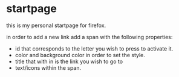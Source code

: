 # startpage
this is my personal startpage for firefox.

in order to add a new link add a span with the following properties:
- id that corresponds to the letter you wish to press to activate it.
- color and background color in order to set the style.
- title that with in is the link you wish to go to
- text/icons within the span.